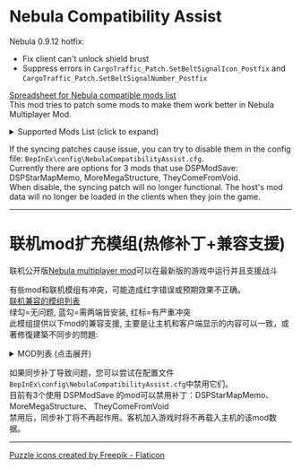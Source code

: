 # Nebula Compatibility Assist

Nebula 0.9.12 hotfix:  
- Fix client can't unlock shield brust
- Suppress errors in `CargoTraffic_Patch.SetBeltSignalIcon_Postfix` and `CargoTraffic_Patch.SetBeltSignalNumber_Postfix`

[Spreadsheet for Nebula compatible mods list](https://docs.google.com/spreadsheets/d/16bq5RQfjpNnDt4QGPtPp1U17lmx74EIzCzhuEG7sj6k/edit#gid=373515568)  
This mod tries to patch some mods to make them work better in Nebula Multiplayer Mod.  

<details>
<summary>Supported Mods List (click to expand)</summary>

### [AutoStationConfig](https://thunderstore.io/c/dyson-sphere-program/p/Pasukaru/AutoStationConfig/)
- Sync station configuration and drone, ship, warper count.   
- Note: AutoStationConfig v1.4.0 is broken after DSP-0.9.27. Required [ModFixerOne](https://thunderstore.io/c/dyson-sphere-program/p/starfi5h/ModFixerOne/) to fix it.  

### [Auxilaryfunction](https://thunderstore.io/c/dyson-sphere-program/p/blacksnipebiu/Auxilaryfunction/)
- Sync auto station config functions.  
- Sync planetary item fill (ships, fuel) functions.  

### [BlueprintTweaks](https://thunderstore.io/c/dyson-sphere-program/p/kremnev8/BlueprintTweaks/)
- Set `useFastDismantle` = false in config file to prevent host from crashing.  
- Note: Some players reported issues when using this mod in multiplayer.  

### [DSPAutoSorter](https://thunderstore.io/c/dyson-sphere-program/p/appuns/DSPAutoSorter/)
- Fix error in client when opening storage UI.  
DSPAutoSorter.DSPAutoSorter.UIStorageWindow_OnOpen_Postfix (UIStorageWindow __instance) [0x0004b]  

### [DSPFreeMechaCustom](https://thunderstore.io/c/dyson-sphere-program/p/appuns/DSPFreeMechaCustom/)
- Free mecha appearance now sync correctly.  

### [DSPOptimizations](https://thunderstore.io/c/dyson-sphere-program/p/Selsion/DSPOptimizations/)
- Fix client crash when leaving a system.  

### [DSPStarMapMemo](https://thunderstore.io/c/dyson-sphere-program/p/appuns/DSPStarMapMemo/)
- Memo now sync when players add/remove icons, or finish editing text area.  

### [FactoryLocator](https://thunderstore.io/c/dyson-sphere-program/p/starfi5h/FactoryLocator/)
- Client can now see info of remote planet (Require Host to install FactoryLocator too).   

### [GenesisBook](https://thunderstore.io/c/dyson-sphere-program/p/HiddenCirno/GenesisBook/) (WIP)
- Partially support Quantum Depot syncing: Build, Manual User interaction, Transport in the same planet
- Interplanetary cargo transport in Quantum Depot is not supported yet. Client may see different result.

### [LSTM](https://thunderstore.io/c/dyson-sphere-program/p/hetima/LSTM/)
- Client can now see all ILS stations when choosing system/global tab.  

### [MoreMegaStructure](https://thunderstore.io/c/dyson-sphere-program/p/jinxOAO/MoreMegaStructure/)
- Sync data when player change mega structure type in the editor.  
- Sync data when player change star assembler slider.  
- Sync data when player fire star cannon.  
- Disable modification of the stats panel to avoid conflicts.  

### [PlanetFinder](https://thunderstore.io/c/dyson-sphere-program/p/hetima/PlanetFinder/)
- Fix error in multiplayer lobby.  
- Client can now see vein amount and power status on planets not loaded yet. 
- The data is updated everytime client open the window.  

### [SphereOpt](https://thunderstore.io/c/dyson-sphere-program/p/Andy/SphereOpt/) (WIP)
- Fix `SphereOpt.InstDysonShellRenderer.RenderShells` NRE in client when they join game.  

### [SplitterOverBelt](https://thunderstore.io/c/dyson-sphere-program/p/hetima/SplitterOverBelt/)
- Fix that splitters and pilers put by clients can't reconnect belts.  

### [TheyComeFromVoid](https://thunderstore.io/c/dyson-sphere-program/p/ckcz123/TheyComeFromVoid/) (WIP)
- Early testing. There may be bugs.  
- When clint joins, sync the progress from host  
- Sync add/remove meta drives (relic)
- Sync apply/reset authorization point (buff)

### [UXAssist](https://thunderstore.io/c/dyson-sphere-program/p/soarqin/UXAssist/)
- Sync `Quick dismantle all buildings`, `Quick build Orbital Collectors`, `Re-initialize Dyson Spheres`, `Quick dismantle Dyson Shells`  
- `Re-intialize planet` is not available in multiplayer mode.  

</details>
  
If the syncing patches cause issue, you can try to disable them in the config file: `BepInEx\config\NebulaCompatibilityAssist.cfg`.  
Currently there are options for 3 mods that use DSPModSave: DSPStarMapMemo, MoreMegaStructure, TheyComeFromVoid.  
When disable, the syncing patch will no longer functional. The host's mod data will no longer be loaded in the clients when they join the game.  
  
----

# 联机mod扩充模组(热修补丁+兼容支援)
联机公开版[Nebula multiplayer mod](https://dsp.thunderstore.io/package/nebula/NebulaMultiplayerMod/)可以在最新版的游戏中运行并且支援战斗  

有些mod和联机模组有冲突，可能造成红字错误或预期效果不正确。  
[联机兼容的模组列表](https://docs.google.com/spreadsheets/d/16bq5RQfjpNnDt4QGPtPp1U17lmx74EIzCzhuEG7sj6k)  
绿勾=无问题, 蓝勾=需两端皆安装, 红标=有严重冲突  
此模组提供以下mod的兼容支援, 主要是让主机和客户端显示的内容可以一致，或著修復建築不同步的問題:  

<details>
<summary>MOD列表 (点击展开)</summary>

### [AutoStationConfig](https://thunderstore.io/c/dyson-sphere-program/p/Pasukaru/AutoStationConfig/)
- 同步物流站自动配置  
- 注意：AutoStationConfigv1.4.0 与 游戏版本v0.9.27 不兼容, 需要安装ModFixerOne修复  

### [Auxilaryfunction](https://thunderstore.io/c/dyson-sphere-program/p/blacksnipebiu/Auxilaryfunction/) [辅助多功能mod](https://www.bilibili.com/video/BV1SS4y1X75n)
- 同步物流站自动配置相关功能  
- 同步一键填充星球上的飞机飞船翘曲器、燃料  

### [BlueprintTweaks](https://thunderstore.io/c/dyson-sphere-program/p/kremnev8/BlueprintTweaks/)
- 在配置文件中设置 `useFastDismantle` = false 以防止主机崩溃。  
- 注意: 此mod在多人游戏中不稳定, 请谨慎使用  

### [DSPAutoSorter](https://thunderstore.io/c/dyson-sphere-program/p/appuns/DSPAutoSorter/)
- 修复打开储物箱时客机的错误  
DSPAutoSorter.DSPAutoSorter.UIStorageWindow_OnOpen_Postfix (UIStorageWindow __instance) [0x0004b]  

### [DSPFreeMechaCustom](https://thunderstore.io/c/dyson-sphere-program/p/appuns/DSPFreeMechaCustom/)
- 同步免费的机甲外观  

### [DSPOptimizations](https://thunderstore.io/c/dyson-sphere-program/p/Selsion/DSPOptimizations/)
- 修复客户端离开星系会使游戏崩溃的错误  

### [DSPStarMapMemo](https://thunderstore.io/c/dyson-sphere-program/p/appuns/DSPStarMapMemo/)
- 同步星球註記  

### [FactoryLocator](https://thunderstore.io/c/dyson-sphere-program/p/starfi5h/FactoryLocator/)
- 让客机能显示远端星球的建物讯息(需求主机也安装mod)  

### [GenesisBook](https://thunderstore.io/c/dyson-sphere-program/p/HiddenCirno/GenesisBook/) (WIP)
- 部分支持量子箱同步功能：建造、手动用户交互、同一星球内运输
- 量子箱的跨星球运送尚不支持。客机可能会看到不同的结果。

### [LSTM](https://thunderstore.io/c/dyson-sphere-program/p/hetima/LSTM/)
- 让客机显示所有星际物流塔的内容  

### [MoreMegaStructure](https://thunderstore.io/c/dyson-sphere-program/p/jinxOAO/MoreMegaStructure/) 更多巨构建筑
- 当巨构类型或星际组装厂配方更改时同步数据  
- 恒星炮开火时同步数据  
- 修复客户端戴森球电力供给和需求不正确的问题  
- 取消统计页面的修改防止冲突  

### [PlanetFinder](https://thunderstore.io/c/dyson-sphere-program/p/hetima/PlanetFinder/)
- 修正在联机大厅(选择星球介面)时的UI错误  
- 让客机能显示远端星球的资源储量和电力状态  

### [SphereOpt](https://thunderstore.io/c/dyson-sphere-program/p/Andy/SphereOpt/) (WIP)
- 修复客机加入游戏后的NRE错误(`SphereOpt.InstDysonShellRenderer.RenderShells`) (测试中, 可能会出现错误)  

### [SplitterOverBelt](https://thunderstore.io/c/dyson-sphere-program/p/hetima/SplitterOverBelt/)
- 让客机在传送带上放置分流器/集装机时,可以正确地重新连接传送带  

### [TheyComeFromVoid](https://thunderstore.io/c/dyson-sphere-program/p/ckcz123/TheyComeFromVoid/) 深空来敌 (WIP)
- 早期测试中, 可能会出现错误  
- 当客机登陆时, 同步主机进度  
- 同步新增/移除元驱动（圣物）
- 同步部属/重置授权点（强化）

### [UXAssist](https://thunderstore.io/c/dyson-sphere-program/p/soarqin/UXAssist/)
- 同步`快速拆除所有建筑`, `快速建造轨道采集器`, `初始化戴森球`, `快速拆除戴森壳`
- `初始化本行星`功能在联机中不可用  

</details>
  
如果同步补丁导致问题，您可以尝试在配置文件`BepInEx\config\NebulaCompatibilityAssist.cfg`中禁用它们。  
目前有3个使用 DSPModSave 的mod可以禁用补丁：DSPStarMapMemo、MoreMegaStructure、 TheyComeFromVoid  
禁用后，同步补丁将不再起作用。客机加入游戏时将不再载入主机的该mod数据。  
  
----

<a href="https://www.flaticon.com/free-icons/puzzle" title="puzzle icons">Puzzle icons created by Freepik - Flaticon</a>